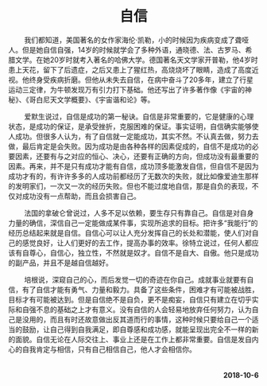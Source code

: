 <style>h1{text-align: center;}p{text-indent:32px;}h4{float: right;}</style>
# 自信
我们都知道，美国著名的女作家海伦·凯勒，小的时候因为疾病变成了聋哑人。但是她自信自强，14岁的时候就学会了多种外语，通晓德、法、古罗马、希腊文学。在她20岁时就考入著名的哈佛大学。德国著名天文学家开普勒，他4岁时患上天花，留下了后遗症，之后又患上了猩红热，高烧烧坏了眼睛，造成了高度近视。他终身受疾病折磨。但他从未失去自信，在病中奋斗了20多年，建立了行星运动三定律，为牛顿发现万有引力打下基础。他还写出了许多著作像《宇宙的神秘》、《哥白尼天文学概要》、《宇宙谐和论》等。

爱默生说过，自信是成功的第一秘诀。自信是非常重要的，它是健康的心理状态，是成功的保证，是承受挫折，克服困难的保证。事实证明，自信确实能够使人成功。但很多人认为，有了自信就一定能成功，其实不然。不认真去做，努力去做，最后肯定是会失败。因为成功是由各种各样的因素促成的，自信不是成功的必要因素，还要有与之对应的恒心、决心，还要有正确的方向，但成功没有最重要的因素。再来，并不是只有成功才能有自信，成功顶多能激发自信，但自信不是因为成功才有的，有许许多多的人成功前都经历了无数次的失败，就比如像爱迪生那样的发明家们，一次又一次的经历失败。但也不能过度地自信，那是自负的表现，不仅对成功没有一点帮助，而且会损害自己。

法国的拿破仑曾说过，人多不足以依赖，要生存只有靠自己。自信是对自身力量的确信，深信自己一定能做成某件事，实现所追求的目标。把许多“我能行”的经历总结起来就是自信。自信心可以让人充分发挥自己的长处和潜能，使人们对自己的感觉良好，让人们更好的去工作，提高办事的效率。徐特立说过，任何人都应该有自尊心，自信心，独立性，不然就是奴才。自信不是自大、自傲。他只是成功的副产品，并且不是越自信越好。

培根说，深窥自己的心，而后发觉一切的奇迹在你自己。成就事业就要有自信，有了自信才能有勇气、力量和毅力。具备了这些条件，困难才有可能被战胜，目标才有可能被达到。但是自信绝不是自负，更不是痴妄，自信只有建立在切乎实际和自强不息的基础之上才有意义。没有自信的人会轻易地放弃任何努力，认为自己是没用的，而且有时还故意做出反其道而行的事情，这种时候只要给自己一个适当的鼓励，让自己得到自我满足，即自尊感和成功感，就能呈现出完全不一样的新的面貌。自信无论在人际交往上、事业上还是在工作上都非常重要。自信是发自内心的自我肯定与相信，只有自己相信自己，他人才会相信你。
#### 2018-10-6